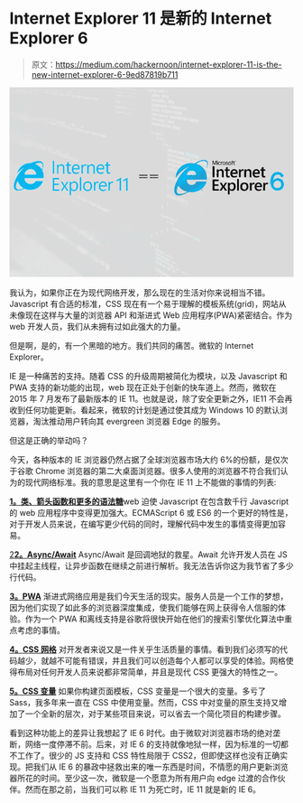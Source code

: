 # Internet Explorer 11 是新的 Internet Explorer 6

> 原文：<https://medium.com/hackernoon/internet-explorer-11-is-the-new-internet-explorer-6-9ed87819b711>

![](img/13db6fe4c0e238c393453774e326e6a0.png)

我认为，如果你正在为现代网络开发，那么现在的生活对你来说相当不错。Javascript 有合适的标准，CSS 现在有一个易于理解的模板系统(grid)，网站从未像现在这样与大量的浏览器 API 和渐进式 Web 应用程序(PWA)紧密结合。作为 web 开发人员，我们从未拥有过如此强大的力量。

但是啊，是的，有一个黑暗的地方。我们共同的痛苦。微软的 Internet Explorer。

IE 是一种痛苦的支持。随着 CSS 的升级周期被简化为模块，以及 Javascript 和 PWA 支持的新功能的出现，web 现在正处于创新的快车道上。然而，微软在 2015 年 7 月发布了最新版本的 IE 11。也就是说，除了安全更新之外，IE11 不会再收到任何功能更新。看起来，微软的计划是通过使其成为 Windows 10 的默认浏览器，淘汰推动用户转向其 evergreen 浏览器 Edge 的服务。

但这是正确的举动吗？

今天，各种版本的 IE 浏览器仍然占据了全球浏览器市场大约 6%的份额，是仅次于谷歌 Chrome 浏览器的第二大桌面浏览器。很多人使用的浏览器不符合我们认为的现代网络标准。我的意思是这里有一个你在 IE 11 上不能做的事情的列表:

[**1。类、箭头函数和更多的语法糖**](http://es6-features.org/#ClassDefinition)web 迫使 Javascript 在包含数千行 Javascript 的 web 应用程序中变得更加强大。ECMAScript 6 或 ES6 的一个更好的特性是，对于开发人员来说，在编写更少代码的同时，理解代码中发生的事情变得更加容易。

[2**2。Async/Await**](https://developer.mozilla.org/en-US/docs/Web/JavaScript/Reference/Operators/await) Async/Await 是回调地狱的救星。Await 允许开发人员在 JS 中挂起主线程，让异步函数在继续之前进行解析。我无法告诉你这为我节省了多少行代码。

[**3。PWA**](https://developers.google.com/web/progressive-web-apps/) 渐进式网络应用是我们今天生活的现实。服务人员是一个工作的梦想，因为他们实现了如此多的浏览器深度集成，使我们能够在网上获得令人信服的体验。作为一个 PWA 和离线支持是谷歌将很快开始在他们的搜索引擎优化算法中重点考虑的事情。

[**4。CSS 网格**](https://css-tricks.com/snippets/css/complete-guide-grid/) 对开发者来说又是一件关乎生活质量的事情。看到我们必须写的代码越少，就越不可能有错误，并且我们可以创造每个人都可以享受的体验。网格使得布局对任何开发人员来说都非常简单，并且是现代 CSS 更强大的特性之一。

[**5。CSS 变量**](https://developer.mozilla.org/en-US/docs/Web/CSS/var) 如果你构建页面模板，CSS 变量是一个很大的变量。多亏了 Sass，我多年来一直在 CSS 中使用变量。然而，CSS 中对变量的原生支持又增加了一个全新的层次，对于某些项目来说，可以省去一个简化项目的构建步骤。

看到这种功能上的差异让我想起了 IE 6 时代。由于微软对浏览器市场的绝对垄断，网络一度停滞不前。后来，对 IE 6 的支持就像地狱一样，因为标准的一切都不工作了。很少的 JS 支持和 CSS 特性局限于 CSS2，但即使这样也没有正确实现。把我们从 IE 6 的暴政中拯救出来的唯一东西是时间，不情愿的用户更新浏览器所花的时间。至少这一次，微软是一个愿意为所有用户向 edge 过渡的合作伙伴。然而在那之前，当我们可以称 IE 11 为死亡时，IE 11 就是新的 IE 6。